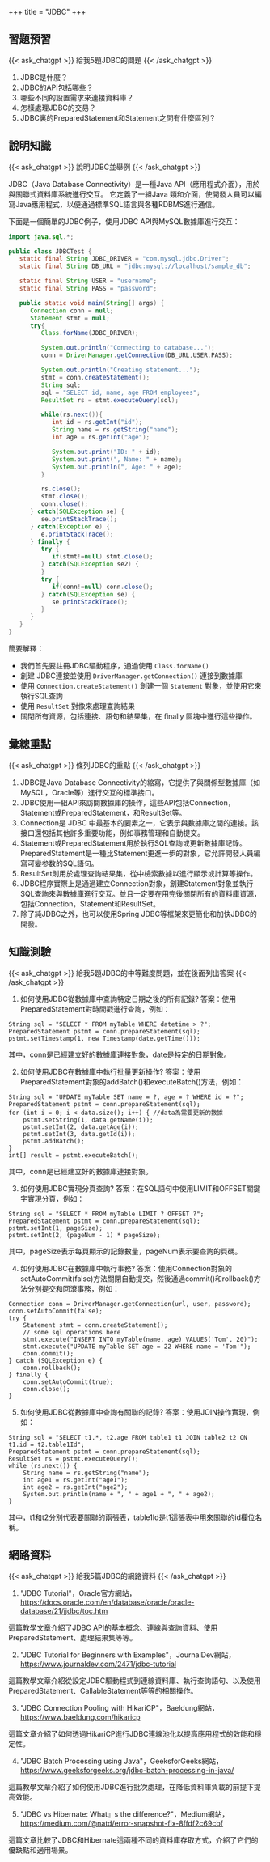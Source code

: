 +++
title = "JDBC"
+++
## 習題預習
{{< ask_chatgpt >}}
給我5題JDBC的問題
{{< /ask_chatgpt >}}



1.  JDBC是什麼？
2.  JDBC的API包括哪些？
3.  哪些不同的設置需求來連接資料庫？
4.  怎樣處理JDBC的交易？
5.  JDBC裏的PreparedStatement和Statement之間有什麼區別？   

## 說明知識
{{< ask_chatgpt >}}
說明JDBC並舉例
{{< /ask_chatgpt >}}



JDBC（Java Database Connectivity）是一種Java API（應用程式介面），用於與關聯式資料庫系統進行交互。 它定義了一組Java 類和介面，使開發人員可以編寫Java應用程式，以便通過標準SQL語言與各種RDBMS進行通信。

下面是一個簡單的JDBC例子，使用JDBC API與MySQL數據庫進行交互：

```java
import java.sql.*;

public class JDBCTest {
   static final String JDBC_DRIVER = "com.mysql.jdbc.Driver";
   static final String DB_URL = "jdbc:mysql://localhost/sample_db";

   static final String USER = "username";
   static final String PASS = "password";

   public static void main(String[] args) {
      Connection conn = null;
      Statement stmt = null;
      try{
         Class.forName(JDBC_DRIVER);

         System.out.println("Connecting to database...");
         conn = DriverManager.getConnection(DB_URL,USER,PASS);

         System.out.println("Creating statement...");
         stmt = conn.createStatement();
         String sql;
         sql = "SELECT id, name, age FROM employees";
         ResultSet rs = stmt.executeQuery(sql);

         while(rs.next()){
            int id = rs.getInt("id");
            String name = rs.getString("name");
            int age = rs.getInt("age");

            System.out.print("ID: " + id);
            System.out.print(", Name: " + name);
            System.out.println(", Age: " + age);
         }

         rs.close();
         stmt.close();
         conn.close();
      } catch(SQLException se) {
         se.printStackTrace();
      } catch(Exception e) {
         e.printStackTrace();
      } finally {
         try {
            if(stmt!=null) stmt.close();
         } catch(SQLException se2) {
         }
         try {
            if(conn!=null) conn.close();
         } catch(SQLException se) {
            se.printStackTrace();
         }
      }
   }
}
```

簡要解釋：

- 我們首先要註冊JDBC驅動程序，通過使用 `Class.forName()`
- 創建 JDBC連接並使用 `DriverManager.getConnection()` 連接到數據庫
- 使用 `Connection.createStatement()` 創建一個 `Statement` 對象，並使用它來執行SQL查詢
- 使用 `ResultSet` 對像來處理查詢結果
- 關閉所有資源，包括連接、語句和結果集，在 finally 區塊中進行這些操作。   

## 彙總重點
{{< ask_chatgpt >}}
條列JDBC的重點
{{< /ask_chatgpt >}}



1. JDBC是Java Database Connectivity的縮寫，它提供了與關係型數據庫（如MySQL，Oracle等）進行交互的標準接口。
2. JDBC使用一組API來訪問數據庫的操作，這些API包括Connection，Statement或PreparedStatement，和ResultSet等。
3. Connection是 JDBC 中最基本的要素之一，它表示與數據庫之間的連接。該接口還包括其他許多重要功能，例如事務管理和自動提交。
4. Statement或PreparedStatement用於執行SQL查詢或更新數據庫記錄。PreparedStatement是一種比Statement更進一步的對象，它允許開發人員編寫可變参数的SQL語句。
5. ResultSet則用於處理查詢結果集，從中檢索數據以進行顯示或計算等操作。
6. JDBC程序實際上是通過建立Connection對象，創建Statement對象並執行SQL查詢來與數據庫進行交互。並且一定要在用完後關閉所有的資料庫資源，包括Connection，Statement和ResultSet。
7. 除了純JDBC之外，也可以使用Spring JDBC等框架來更簡化和加快JDBC的開發。   

## 知識測驗
{{< ask_chatgpt >}}
給我5題JDBC的中等難度問題，並在後面列出答案
{{< /ask_chatgpt >}}



1. 如何使用JDBC從數據庫中查詢特定日期之後的所有記錄?
答案：使用PreparedStatement對時間戳進行查詢，例如：
```
String sql = "SELECT * FROM myTable WHERE datetime > ?";
PreparedStatement pstmt = conn.prepareStatement(sql); 
pstmt.setTimestamp(1, new Timestamp(date.getTime())); 
```
其中，conn是已經建立好的數據庫連接對象，date是特定的日期對象。

2. 如何使用JDBC在數據庫中執行批量更新操作?
答案：使用PreparedStatement對象的addBatch()和executeBatch()方法，例如：
```
String sql = "UPDATE myTable SET name = ?, age = ? WHERE id = ?";
PreparedStatement pstmt = conn.prepareStatement(sql); 
for (int i = 0; i < data.size(); i++) { //data為需要更新的數據
    pstmt.setString(1, data.getName(i)); 
    pstmt.setInt(2, data.getAge(i)); 
    pstmt.setInt(3, data.getId(i)); 
    pstmt.addBatch(); 
}
int[] result = pstmt.executeBatch();
```
其中，conn是已經建立好的數據庫連接對象。

3. 如何使用JDBC實現分頁查詢?
答案：在SQL語句中使用LIMIT和OFFSET關鍵字實現分頁，例如：
```
String sql = "SELECT * FROM myTable LIMIT ? OFFSET ?";
PreparedStatement pstmt = conn.prepareStatement(sql);
pstmt.setInt(1, pageSize);
pstmt.setInt(2, (pageNum - 1) * pageSize);
```
其中，pageSize表示每頁顯示的記錄數量，pageNum表示要查詢的頁碼。

4. 如何使用JDBC在數據庫中執行事務?
答案：使用Connection對象的setAutoCommit(false)方法關閉自動提交，然後通過commit()和rollback()方法分別提交和回滾事務，例如：
```
Connection conn = DriverManager.getConnection(url, user, password);
conn.setAutoCommit(false);
try {
    Statement stmt = conn.createStatement();
    // some sql operations here
    stmt.execute("INSERT INTO myTable(name, age) VALUES('Tom', 20)");
    stmt.execute("UPDATE myTable SET age = 22 WHERE name = 'Tom'");
    conn.commit();
} catch (SQLException e) {
    conn.rollback();
} finally {
    conn.setAutoCommit(true);
    conn.close();
}
```

5. 如何使用JDBC從數據庫中查詢有關聯的記錄?
答案：使用JOIN操作實現，例如：
```
String sql = "SELECT t1.*, t2.age FROM table1 t1 JOIN table2 t2 ON t1.id = t2.table1Id";
PreparedStatement pstmt = conn.prepareStatement(sql);
ResultSet rs = pstmt.executeQuery();
while (rs.next()) {
    String name = rs.getString("name");
    int age1 = rs.getInt("age1");
    int age2 = rs.getInt("age2");
    System.out.println(name + ", " + age1 + ", " + age2);
}
```
其中，t1和t2分別代表要關聯的兩張表，table1Id是t1這張表中用來關聯的id欄位名稱。   

## 網路資料
{{< ask_chatgpt >}}
給我5篇JDBC的網路資料
{{< /ask_chatgpt >}}



1. "JDBC Tutorial"，Oracle官方網站，https://docs.oracle.com/en/database/oracle/oracle-database/21/jjdbc/toc.htm

這篇教學文章介紹了JDBC API的基本概念、連線與查詢資料、使用PreparedStatement、處理結果集等等。

2. "JDBC Tutorial for Beginners with Examples"，JournalDev網站，https://www.journaldev.com/2471/jdbc-tutorial

這篇教學文章介紹從設定JDBC驅動程式到連線資料庫、執行查詢語句、以及使用PreparedStatement、CallableStatement等等的相關操作。

3. "JDBC Connection Pooling with HikariCP"，Baeldung網站，https://www.baeldung.com/hikaricp

這篇文章介紹了如何透過HikariCP進行JDBC連線池化以提高應用程式的效能和穩定性。

4. "JDBC Batch Processing using Java"，GeeksforGeeks網站，https://www.geeksforgeeks.org/jdbc-batch-processing-in-java/

這篇教學文章介紹了如何使用JDBC進行批次處理，在降低資料庫負載的前提下提高效能。

5. "JDBC vs Hibernate: What』s the difference?"，Medium網站，https://medium.com/@natd/error-snapshot-fix-8ffdf2c69cbf

這篇文章比較了JDBC和Hibernate這兩種不同的資料庫存取方式，介紹了它們的優缺點和適用場景。   

